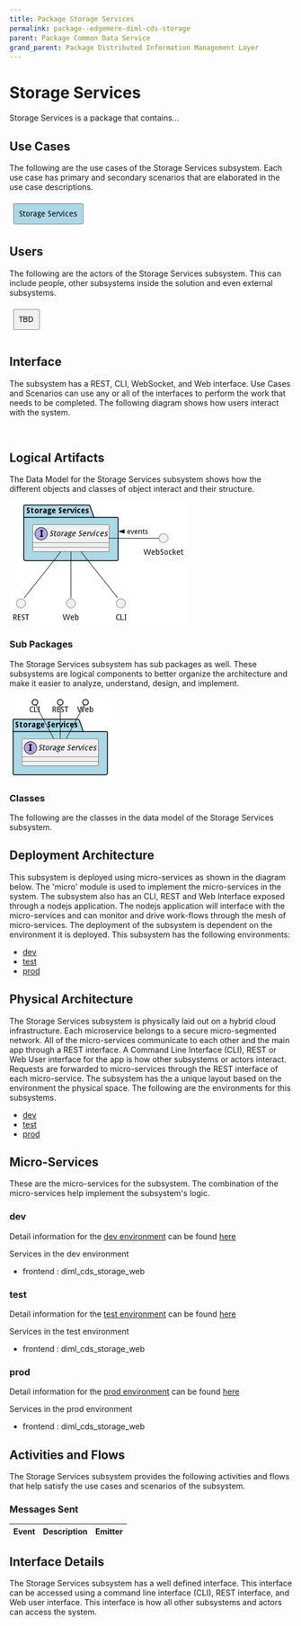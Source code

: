 ```yaml
---
title: Package Storage Services
permalink: package--edgemere-diml-cds-storage
parent: Package Common Data Service
grand_parent: Package Distributed Information Management Layer
---
```


# Storage Services

Storage Services is a package that contains...



## Use Cases

The following are the use cases of the Storage Services subsystem. Each use case has primary and secondary scenarios
that are elaborated in the use case descriptions.



![UseCase Diagram](./usecases.png)

## Users

The following are the actors of the Storage Services subsystem. This can include people, other subsystems
inside the solution and even external subsystems.



![User Interaction](./userinteraction.png)

## Interface

The subsystem has a REST, CLI, WebSocket, and Web interface. Use Cases and Scenarios can use any or all
of the interfaces to perform the work that needs to be completed. The following  diagram shows how
users interact with the system.

![Scenario Mappings Diagram](./scenariomapping.png)



## Logical Artifacts

The Data Model for the  Storage Services subsystem shows how the different objects and classes of object interact
and their structure.

![Sub Package Diagram](./subpackage.png)

### Sub Packages

The Storage Services subsystem has sub packages as well. These subsystems are logical components to better
organize the architecture and make it easier to analyze, understand, design, and implement.



![Logical Diagram](./logical.png)

### Classes

The following are the classes in the data model of the Storage Services subsystem.




## Deployment Architecture

This subsystem is deployed using micro-services as shown in the diagram below. The 'micro' module is
used to implement the micro-services in the system. The subsystem also has an CLI, REST and Web Interface
exposed through a nodejs application. The nodejs application will interface with the micro-services and
can monitor and drive work-flows through the mesh of micro-services. The deployment of the subsystem is
dependent on the environment it is deployed. This subsystem has the following environments:
* [dev](environment--edgemere-diml-cds-storage-dev)
* [test](environment--edgemere-diml-cds-storage-test)
* [prod](environment--edgemere-diml-cds-storage-prod)



## Physical Architecture

The Storage Services subsystem is physically laid out on a hybrid cloud infrastructure. Each microservice belongs
to a secure micro-segmented network. All of the micro-services communicate to each other and the main app through a
REST interface. A Command Line Interface (CLI), REST or Web User interface for the app is how other subsystems or actors
interact. Requests are forwarded to micro-services through the REST interface of each micro-service. The subsystem has
the a unique layout based on the environment the physical space. The following are the environments for this
subsystems.
* [dev](environment--edgemere-diml-cds-storage-dev)
* [test](environment--edgemere-diml-cds-storage-test)
* [prod](environment--edgemere-diml-cds-storage-prod)


## Micro-Services

These are the micro-services for the subsystem. The combination of the micro-services help implement
the subsystem's logic.


### dev

Detail information for the [dev environment](environment--edgemere-diml-cds-storage-dev)
can be found [here](environment--edgemere-diml-cds-storage-dev)

Services in the dev environment

* frontend : diml_cds_storage_web


### test

Detail information for the [test environment](environment--edgemere-diml-cds-storage-test)
can be found [here](environment--edgemere-diml-cds-storage-test)

Services in the test environment

* frontend : diml_cds_storage_web


### prod

Detail information for the [prod environment](environment--edgemere-diml-cds-storage-prod)
can be found [here](environment--edgemere-diml-cds-storage-prod)

Services in the prod environment

* frontend : diml_cds_storage_web


## Activities and Flows
The Storage Services subsystem provides the following activities and flows that help satisfy the use
cases and scenarios of the subsystem.




### Messages Sent

| Event | Description | Emitter |
|-------|-------------|---------|



## Interface Details
The Storage Services subsystem has a well defined interface. This interface can be accessed using a
command line interface (CLI), REST interface, and Web user interface. This interface is how all other
subsystems and actors can access the system.


